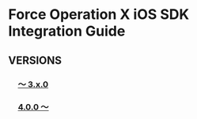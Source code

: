 # Force Operation X iOS SDK Integration Guide

## VERSIONS
### &nbsp;&nbsp;&nbsp;&nbsp;&nbsp;[〜 3.x.0](https://github.com/cyber-z/public-fox-ios-sdk/tree/3.x-master)

### &nbsp;&nbsp;&nbsp;&nbsp;&nbsp;[4.0.0 〜](https://github.com/cyber-z/public-fox-ios-sdk/tree/4.x-master)
